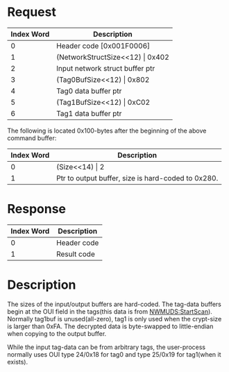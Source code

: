 # Request

| Index Word | Description                        |
|------------|------------------------------------|
| 0          | Header code \[0x001F0006\]         |
| 1          | (NetworkStructSize\<\<12) \| 0x402 |
| 2          | Input network struct buffer ptr    |
| 3          | (Tag0BufSize\<\<12) \| 0x802       |
| 4          | Tag0 data buffer ptr               |
| 5          | (Tag1BufSize\<\<12) \| 0xC02       |
| 6          | Tag1 data buffer ptr               |

The following is located 0x100-bytes after the beginning of the above
command buffer:

| Index Word | Description                                        |
|------------|----------------------------------------------------|
| 0          | (Size\<\<14) \| 2                                  |
| 1          | Ptr to output buffer, size is hard-coded to 0x280. |

# Response

| Index Word | Description |
|------------|-------------|
| 0          | Header code |
| 1          | Result code |

# Description

The sizes of the input/output buffers are hard-coded. The tag-data
buffers begin at the OUI field in the tags(this data is from
[NWMUDS:StartScan](NWMUDS:StartScan "wikilink")). Normally tag1buf is
unused(all-zero), tag1 is only used when the crypt-size is larger than
0xFA. The decrypted data is byte-swapped to little-endian when copying
to the output buffer.

While the input tag-data can be from arbitrary tags, the user-process
normally uses OUI type 24/0x18 for tag0 and type 25/0x19 for tag1(when
it exists).
